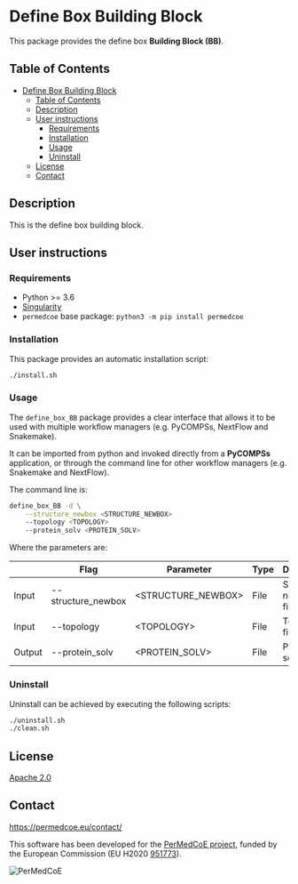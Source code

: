 # Define Box Building Block

This package provides the define box **Building Block (BB)**.

## Table of Contents

- [Define Box Building Block](#define-box-building-block)
  - [Table of Contents](#table-of-contents)
  - [Description](#description)
  - [User instructions](#user-instructions)
    - [Requirements](#requirements)
    - [Installation](#installation)
    - [Usage](#usage)
    - [Uninstall](#uninstall)
  - [License](#license)
  - [Contact](#contact)

## Description

This is the define box building block.

## User instructions

### Requirements

- Python >= 3.6
- [Singularity](https://singularity.lbl.gov/docs-installation)
- `permedcoe` base package: `python3 -m pip install permedcoe`


### Installation

This package provides an automatic installation script:

```bash
./install.sh
```

### Usage

The `define_box_BB` package provides a clear interface that allows
it to be used with multiple workflow managers (e.g. PyCOMPSs, NextFlow and
Snakemake).

It can be imported from python and invoked directly from a **PyCOMPSs**
application, or through the command line for other workflow managers
(e.g. Snakemake and NextFlow).

The command line is:

```bash
define_box_BB -d \
    --structure_newbox <STRUCTURE_NEWBOX>
    --topology <TOPOLOGY>
    --protein_solv <PROTEIN_SOLV>
```

Where the parameters are:

|        | Flag               | Parameter           | Type | Description             |
|--------|--------------------|---------------------|------|-------------------------|
| Input  | --structure_newbox | \<STRUCTURE_NEWBOX> | File | Structure new box file. |
| Input  | --topology         | \<TOPOLOGY>         | File | Topology file.          |
| Output | --protein_solv     | \<PROTEIN_SOLV>     | File | Protein solvate.        |


### Uninstall

Uninstall can be achieved by executing the following scripts:

```bash
./uninstall.sh
./clean.sh
```

## License

[Apache 2.0](https://www.apache.org/licenses/LICENSE-2.0)

## Contact

<https://permedcoe.eu/contact/>

This software has been developed for the [PerMedCoE project](https://permedcoe.eu/), funded by the European Commission (EU H2020 [951773](https://cordis.europa.eu/project/id/951773)).

![](https://permedcoe.eu/wp-content/uploads/2020/11/logo_1.png "PerMedCoE")
